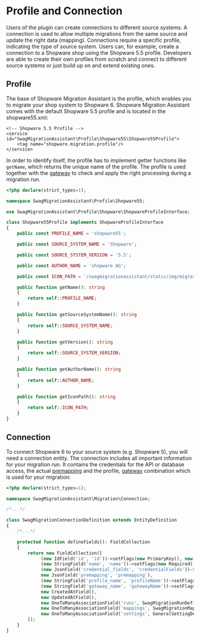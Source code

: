 # Profile and Connection

Users of the plugin can create connections to different source systems. A connection is used to allow multiple migrations from the same source and update the right data \(mapping\). Connections require a specific profile, indicating the type of source system. Users can, for example, create a connection to a Shopware shop using the Shopware 5.5 profile. Developers are able to create their own profiles from scratch and connect to different source systems or just build up on and extend existing ones.

## Profile

The base of Shopware Migration Assistant is the profile, which enables you to migrate your shop system to Shopware 6. Shopware Migration Assistant comes with the default Shopware 5.5 profile and is located in the shopware55.xml:

```markup
<!-- Shopware 5.5 Profile -->
<service id="SwagMigrationAssistant\Profile\Shopware55\Shopware55Profile">
    <tag name="shopware.migration.profile"/>
</service>
```

In order to identify itself, the profile has to implement getter functions like `getName`, which returns the unique name of the profile. The profile is used together with the [gateway](gateway-and-reader.md) to check and apply the right processing during a migration run.

```php
<?php declare(strict_types=1);

namespace SwagMigrationAssistant\Profile\Shopware55;

use SwagMigrationAssistant\Profile\Shopware\ShopwareProfileInterface;

class Shopware55Profile implements ShopwareProfileInterface
{
    public const PROFILE_NAME = 'shopware55';

    public const SOURCE_SYSTEM_NAME = 'Shopware';

    public const SOURCE_SYSTEM_VERSION = '5.5';

    public const AUTHOR_NAME = 'shopware AG';

    public const ICON_PATH = '/swagmigrationassistant/static/img/migration-assistant-plugin.svg';

    public function getName(): string
    {
        return self::PROFILE_NAME;
    }

    public function getSourceSystemName(): string
    {
        return self::SOURCE_SYSTEM_NAME;
    }

    public function getVersion(): string
    {
        return self::SOURCE_SYSTEM_VERSION;
    }

    public function getAuthorName(): string
    {
        return self::AUTHOR_NAME;
    }

    public function getIconPath(): string
    {
        return self::ICON_PATH;
    }
}
```

## Connection

To connect Shopware 6 to your source system \(e.g. Shopware 5\), you will need a connection entity. The connection includes all important information for your migration run. It contains the credentials for the API or database access, the actual [premapping](premapping.md) and the profile, [gateway](gateway-and-reader.md) combination which is used for your migration:

```php
<?php declare(strict_types=1);

namespace SwagMigrationAssistant\Migration\Connection;

/*...*/

class SwagMigrationConnectionDefinition extends EntityDefinition
{
    /*...*/

    protected function defineFields(): FieldCollection
    {
        return new FieldCollection([
             (new IdField('id', 'id'))->setFlags(new PrimaryKey(), new Required()),
             (new StringField('name', 'name'))->setFlags(new Required()),
             (new JsonField('credential_fields', 'credentialFields'))->setFlags(new WriteProtected(MigrationContext::SOURCE_CONTEXT)),
             new JsonField('premapping', 'premapping'),
             (new StringField('profile_name', 'profileName'))->setFlags(new Required()),
             (new StringField('gateway_name', 'gatewayName'))->setFlags(new Required()),
             new CreatedAtField(),
             new UpdatedAtField(),
             new OneToManyAssociationField('runs', SwagMigrationRunDefinition::class, 'connection_id'),
             new OneToManyAssociationField('mappings', SwagMigrationMappingDefinition::class, 'connection_id'),
             new OneToManyAssociationField('settings', GeneralSettingDefinition::class, 'selected_connection_id'),
        ]);
    }
}
```

